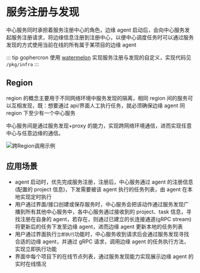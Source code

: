 # 服务注册与发现

中心服务同时承担着服务注册中心的角色，边缘 agent 启动后，会向中心服务发起服务注册请求，将边缘信息注册到注册中心，以便中心调度任务时可以通过服务发现的方式使用当前在线的所有属于某项目的边缘 agent

::: tip
gophercron 使用 [watermelon](https://github.com/spacegrower/watermelon) 实现服务注册与发现的自定义，实现代码见 `/pkg/infra`
:::

## Region

region 的概念主要用于不同网络环境中服务发现的隔离，相同 region 间的服务可以互相发现，既：想要通过 api/界面人工执行任务，就必须确保边缘 agent 同 region 下至少有一个中心服务

中心服务间是通过服务发现+proxy 的能力，实现跨网络环境通信，进而实现任意中心与任意边缘的通信。

![跨Region调用示例](/file/跨Region调用示例.jpg)

## 应用场景

- agent 启动时，优先完成服务注册，注册后，中心服务通过 agent 的注册信息(配置的 project 信息)，下发需要被该 agent 执行的任务列表，由 agent 在本地实现定时执行
- 用户通过界面/接口创建或保存服务时，中心服务会把该动作通过服务发现广播到所有其他中心服务中，各中心服务通过接收到的 project、task 信息，寻找注册在自身的 agent，若存在，则通过已建立的长连接通道(gRPC stream)将更新后的任务下发至边缘 agent，进而边缘 agent 更新本地的任务列表
- 用户通过界面执行`立即执行`功能时，中心服务收到请求后会通过服务发现寻找合适的边缘 agent，并通过 gRPC 请求，调用边缘 agent 的任务执行方法，实现立即执行功能
- 界面中每个项目下的在线节点列表，通过服务发现能力实现展示边缘 agent 的实时在线情况
